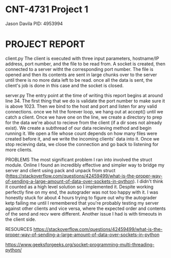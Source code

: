 # CNT-4731 Project 1

Jason Davila
PID: 4953994

# PROJECT REPORT

client.py
The client is executed with three input parameters, hostname/IP address, port number, and the file to be read from. A socket is created, then connected to a server witht the corresponding port number. The file is opened and then its contents are sent in large chunks over to the server until there is no more data left to be read. once all the data is sent, the client's job is done in this case and the socket is closed.

server.py
The entry point at the time of writing this report begins at around line 34. The first thing that we do is validate the port number to make sure it is above 1023. Then we bind to the host and port and listen for any valid connections. once we hit the forever loop, we hang out at accept() until we catch a client. Once we have one on the line, we create a directory to prep for the data we're about to recieve from the client (if a dir soes not already exist). We create a subthread of our data recieving method and begin running it. We open a file whose count depends on how many files were created before it, and we write the incoming clients' data into it. Once we stop recieving data, we close the connection and go back to listening for more clients.

PROBLEMS
The most significant problem I ran into involved the struct module. Online I found an incredibly effective and simpler way to bridge my server and client using pack and unpack from struct (https://stackoverflow.com/questions/42459499/what-is-the-proper-way-of-sending-a-large-amount-of-data-over-sockets-in-python). I didn't think it counted as a high level solution so I implemented it. Despite working perfectly fine on my end, the autograder was not too happy with it. I was honestly stuck for about 4 hours trying to figure out why the autograder ketp failing me until I remembered that you're probably testing my server against other clients and vice versa, where the expected order and contents of the send and recv were different. Another issue I had is with timeouts in the client side. 

RESOURCES
https://stackoverflow.com/questions/42459499/what-is-the-proper-way-of-sending-a-large-amount-of-data-over-sockets-in-python

https://www.geeksforgeeks.org/socket-programming-multi-threading-python/
